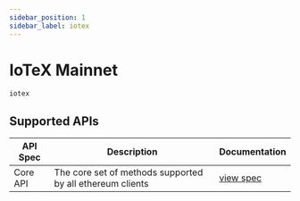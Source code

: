 ```yaml
---
sidebar_position: 1
sidebar_label: iotex
---
```


# IoTeX Mainnet

`iotex`

## Supported APIs

| API Spec | Description                                               | Documentation                  |
| -------- | --------------------------------------------------------- | ------------------------------ |
| Core API | The core set of methods supported by all ethereum clients | [view spec](../specs/core-api) |
